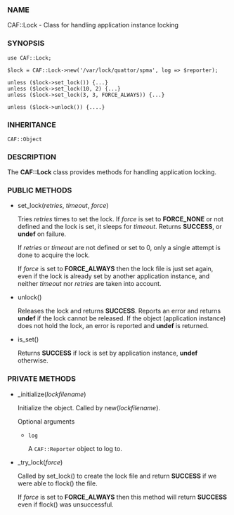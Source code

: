 
### NAME

CAF::Lock - Class for handling application instance locking

### SYNOPSIS

    use CAF::Lock;

    $lock = CAF::Lock->new('/var/lock/quattor/spma', log => $reporter);

    unless ($lock->set_lock()) {...}
    unless ($lock->set_lock(10, 2) {...}
    unless ($lock->set_lock(3, 3, FORCE_ALWAYS)) {...}

    unless ($lock->unlock()) {....}

### INHERITANCE

    CAF::Object

### DESCRIPTION

The **CAF::Lock** class provides methods for handling application locking.

### PUBLIC METHODS

- set\_lock(_retries_, _timeout_, _force_)

    Tries _retries_ times to set the lock.  If _force_ is set to **FORCE\_NONE**
    or not defined and the lock is set, it sleeps for _timeout_.  Returns
    **SUCCESS**, or **undef** on failure.

    If _retries_ or _timeout_ are not defined or set to 0, only a single
    attempt is done to acquire the lock.

    If _force_ is set to **FORCE\_ALWAYS** then the lock file is just set
    again, even if the lock is already set by another application
    instance, and neither _timeout_ nor _retries_ are taken
    into account.

- unlock()

    Releases the lock and returns **SUCCESS**.  Reports an error and returns
    **undef** if the lock cannot be released.  If the object (application
    instance) does not hold the lock, an error is reported and **undef**
    is returned.

- is\_set()

    Returns **SUCCESS** if lock is set by application instance, **undef** otherwise.

### PRIVATE METHODS

- \_initialize(_lockfilename_)

    Initialize the object.  Called by new(_lockfilename_).

    Optional arguments

    - `log`

        A `CAF::Reporter` object to log to.

- \_try\_lock(_force_)

    Called by set\_lock() to create the lock file and return **SUCCESS** if we were
    able to flock() the file.

    If _force_ is set to **FORCE\_ALWAYS** then this method will return **SUCCESS**
    even if flock() was unsuccessful.
